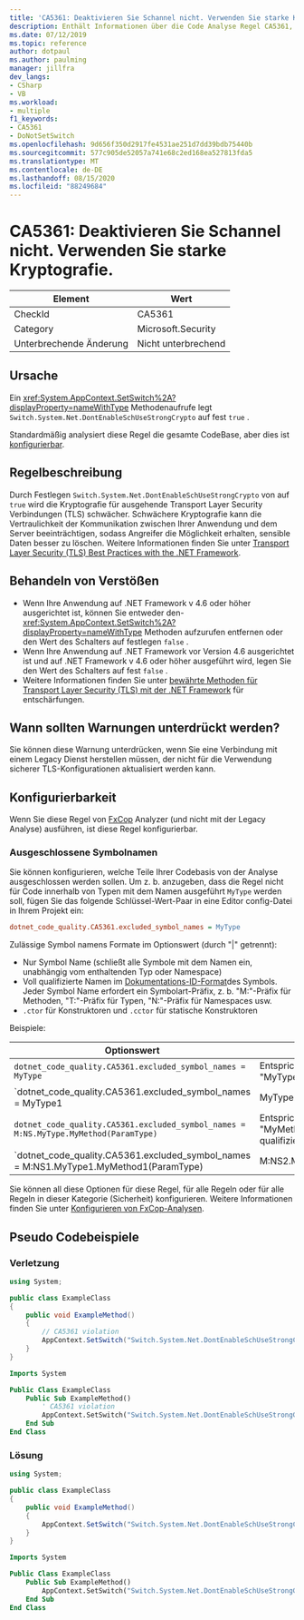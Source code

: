```yaml
---
title: 'CA5361: Deaktivieren Sie Schannel nicht. Verwenden Sie starke Kryptografie.'
description: Enthält Informationen über die Code Analyse Regel CA5361, einschließlich der Gründe, der Behebung von Verstößen und der Zeit, zu der Sie unterdrückt werden soll.
ms.date: 07/12/2019
ms.topic: reference
author: dotpaul
ms.author: paulming
manager: jillfra
dev_langs:
- CSharp
- VB
ms.workload:
- multiple
f1_keywords:
- CA5361
- DoNotSetSwitch
ms.openlocfilehash: 9d656f350d2917fe4531ae251d7dd39bdb75440b
ms.sourcegitcommit: 577c905de52057a741e68c2ed168ea527813fda5
ms.translationtype: MT
ms.contentlocale: de-DE
ms.lasthandoff: 08/15/2020
ms.locfileid: "88249684"
---
```

# <a name="ca5361-do-not-disable-schannel-use-of-strong-crypto"></a>CA5361: Deaktivieren Sie Schannel nicht. Verwenden Sie starke Kryptografie.

|Element|Wert|
|-|-|
|CheckId|CA5361|
|Category|Microsoft.Security|
|Unterbrechende Änderung|Nicht unterbrechend|

## <a name="cause"></a>Ursache

Ein <xref:System.AppContext.SetSwitch%2A?displayProperty=nameWithType> Methodenaufrufe legt `Switch.System.Net.DontEnableSchUseStrongCrypto` auf fest `true` .

Standardmäßig analysiert diese Regel die gesamte CodeBase, aber dies ist [konfigurierbar](#configurability).

## <a name="rule-description"></a>Regelbeschreibung

Durch Festlegen `Switch.System.Net.DontEnableSchUseStrongCrypto` von auf `true` wird die Kryptografie für ausgehende Transport Layer Security Verbindungen (TLS) schwächer. Schwächere Kryptografie kann die Vertraulichkeit der Kommunikation zwischen Ihrer Anwendung und dem Server beeinträchtigen, sodass Angreifer die Möglichkeit erhalten, sensible Daten besser zu löschen. Weitere Informationen finden Sie unter [Transport Layer Security (TLS) Best Practices with the .NET Framework](/dotnet/framework/network-programming/tls#switchsystemnetdontenableschusestrongcrypto).

## <a name="how-to-fix-violations"></a>Behandeln von Verstößen

- Wenn Ihre Anwendung auf .NET Framework v 4.6 oder höher ausgerichtet ist, können Sie entweder den- <xref:System.AppContext.SetSwitch%2A?displayProperty=nameWithType> Methoden aufzurufen entfernen oder den Wert des Schalters auf festlegen `false` .
- Wenn Ihre Anwendung auf .NET Framework vor Version 4.6 ausgerichtet ist und auf .NET Framework v 4.6 oder höher ausgeführt wird, legen Sie den Wert des Schalters auf fest `false` .
- Weitere Informationen finden Sie unter [bewährte Methoden für Transport Layer Security (TLS) mit der .NET Framework](/dotnet/framework/network-programming/tls) für entschärfungen.

## <a name="when-to-suppress-warnings"></a>Wann sollten Warnungen unterdrückt werden?

Sie können diese Warnung unterdrücken, wenn Sie eine Verbindung mit einem Legacy Dienst herstellen müssen, der nicht für die Verwendung sicherer TLS-Konfigurationen aktualisiert werden kann.

## <a name="configurability"></a>Konfigurierbarkeit

Wenn Sie diese Regel von [FxCop](install-fxcop-analyzers.md) Analyzer (und nicht mit der Legacy Analyse) ausführen, ist diese Regel konfigurierbar.

### <a name="excluded-symbol-names"></a>Ausgeschlossene Symbolnamen

Sie können konfigurieren, welche Teile Ihrer Codebasis von der Analyse ausgeschlossen werden sollen. Um z. b. anzugeben, dass die Regel nicht für Code innerhalb von Typen mit dem Namen ausgeführt `MyType` werden soll, fügen Sie das folgende Schlüssel-Wert-Paar in eine Editor config-Datei in Ihrem Projekt ein:

```ini
dotnet_code_quality.CA5361.excluded_symbol_names = MyType
```

Zulässige Symbol namens Formate im Optionswert (durch "|" getrennt):
- Nur Symbol Name (schließt alle Symbole mit dem Namen ein, unabhängig vom enthaltenden Typ oder Namespace)
- Voll qualifizierte Namen im [Dokumentations-ID-Format](https://github.com/dotnet/csharplang/blob/master/spec/documentation-comments.md#id-string-format)des Symbols. Jeder Symbol Name erfordert ein Symbolart-Präfix, z. b. "M:"-Präfix für Methoden, "T:"-Präfix für Typen, "N:"-Präfix für Namespaces usw.
- `.ctor` für Konstruktoren und `.cctor` für statische Konstruktoren

Beispiele:

| Optionswert | Zusammenfassung |
| --- | --- |
|`dotnet_code_quality.CA5361.excluded_symbol_names = MyType` | Entspricht allen Symbolen mit dem Namen "MyType" in der Kompilierung.
|`dotnet_code_quality.CA5361.excluded_symbol_names = MyType1|MyType2` | Entspricht allen Symbolen mit dem Namen "MyType1" oder "MyType2" in der Kompilierung.
|`dotnet_code_quality.CA5361.excluded_symbol_names = M:NS.MyType.MyMethod(ParamType)` | Entspricht der bestimmten Methode "MyMethod" mit der angegebenen voll qualifizierten Signatur.
|`dotnet_code_quality.CA5361.excluded_symbol_names = M:NS1.MyType1.MyMethod1(ParamType)|M:NS2.MyType2.MyMethod2(ParamType)` | Entspricht den spezifischen Methoden "MyMethod1" und "MyMethod2" mit der entsprechenden voll qualifizierten Signatur.

Sie können all diese Optionen für diese Regel, für alle Regeln oder für alle Regeln in dieser Kategorie (Sicherheit) konfigurieren. Weitere Informationen finden Sie unter [Konfigurieren von FxCop-Analysen](configure-fxcop-analyzers.md).

## <a name="pseudo-code-examples"></a>Pseudo Codebeispiele

### <a name="violation"></a>Verletzung

```csharp
using System;

public class ExampleClass
{
    public void ExampleMethod()
    {
        // CA5361 violation
        AppContext.SetSwitch("Switch.System.Net.DontEnableSchUseStrongCrypto", true);
    }
}
```

```vb
Imports System

Public Class ExampleClass
    Public Sub ExampleMethod()
        ' CA5361 violation
        AppContext.SetSwitch("Switch.System.Net.DontEnableSchUseStrongCrypto", true)
    End Sub
End Class
```

### <a name="solution"></a>Lösung

```csharp
using System;

public class ExampleClass
{
    public void ExampleMethod()
    {
        AppContext.SetSwitch("Switch.System.Net.DontEnableSchUseStrongCrypto", false);
    }
}
```

```vb
Imports System

Public Class ExampleClass
    Public Sub ExampleMethod()
        AppContext.SetSwitch("Switch.System.Net.DontEnableSchUseStrongCrypto", false)
    End Sub
End Class
```
